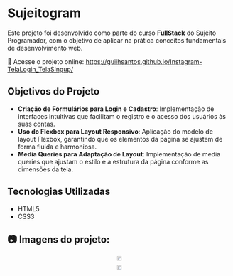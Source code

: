 # Sujeitogram

Este projeto foi desenvolvido como parte do curso **FullStack** do Sujeito Programador, com o objetivo de aplicar na prática conceitos fundamentais de desenvolvimento web.   

🔗 Acesse o projeto online: https://guiihsantos.github.io/Instagram-TelaLogin_TelaSingup/

## Objetivos do Projeto

- **Criação de Formulários para Login e Cadastro**: Implementação de interfaces intuitivas que facilitam o registro e o acesso dos usuários às suas contas.
- **Uso do Flexbox para Layout Responsivo**: Aplicação do modelo de layout Flexbox, garantindo que os elementos da página se ajustem de forma fluida e harmoniosa.
- **Media Queries para Adaptação de Layout**: Implementação de media queries que ajustam o estilo e a estrutura da página conforme as dimensões da tela.

## Tecnologias Utilizadas
- HTML5
- CSS3

## 📷 Imagens do projeto:

<div style="display: flex; justify-content: center;" >
  <div  align="center"> 
    <img src="https://github.com/user-attachments/assets/1c20f1d4-9698-43e4-b8b2-1c33f488a3bd" width="50%"; margin="0 10px;">
    <img src="https://github.com/user-attachments/assets/85ea5d9e-0421-441a-a8f4-9ef0beac678e" width="50%"; margin="0 10px;">
  </div> 
</div>

